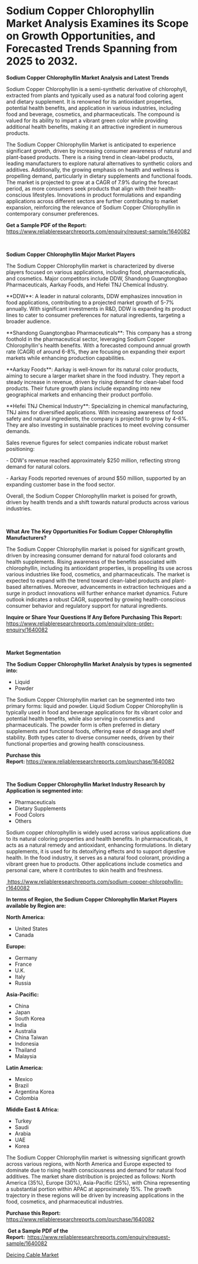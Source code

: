 <p><h1>Sodium Copper Chlorophyllin Market Analysis Examines its Scope on Growth Opportunities, and Forecasted Trends Spanning from 2025 to 2032.</h1></p><p><strong>Sodium Copper Chlorophyllin Market Analysis and Latest Trends</strong></p>
<p><p>Sodium Copper Chlorophyllin is a semi-synthetic derivative of chlorophyll, extracted from plants and typically used as a natural food coloring agent and dietary supplement. It is renowned for its antioxidant properties, potential health benefits, and application in various industries, including food and beverage, cosmetics, and pharmaceuticals. The compound is valued for its ability to impart a vibrant green color while providing additional health benefits, making it an attractive ingredient in numerous products.</p><p>The Sodium Copper Chlorophyllin Market is anticipated to experience significant growth, driven by increasing consumer awareness of natural and plant-based products. There is a rising trend in clean-label products, leading manufacturers to explore natural alternatives to synthetic colors and additives. Additionally, the growing emphasis on health and wellness is propelling demand, particularly in dietary supplements and functional foods. The market is projected to grow at a CAGR of 7.9% during the forecast period, as more consumers seek products that align with their health-conscious lifestyles. Innovations in product formulations and expanding applications across different sectors are further contributing to market expansion, reinforcing the relevance of Sodium Copper Chlorophyllin in contemporary consumer preferences.</p></p>
<p><strong>Get a Sample PDF of the Report:&nbsp;</strong> <a href="https://www.reliableresearchreports.com/enquiry/request-sample/1640082?utm_campaign=3287&utm_medium=2&utm_source=Github&utm_content=ia&utm_term=05032025&utm_id=sodium-copper-chlorophyllin">https://www.reliableresearchreports.com/enquiry/request-sample/1640082</a></p>
<p>&nbsp;</p>
<p><strong>Sodium Copper Chlorophyllin Major Market Players</strong></p>
<p><p>The Sodium Copper Chlorophyllin market is characterized by diverse players focused on various applications, including food, pharmaceuticals, and cosmetics. Major competitors include DDW, Shandong Guangtongbao Pharmaceuticals, Aarkay Foods, and Hefei TNJ Chemical Industry.</p><p>**DDW**: A leader in natural colorants, DDW emphasizes innovation in food applications, contributing to a projected market growth of 5-7% annually. With significant investments in R&D, DDW is expanding its product lines to cater to consumer preferences for natural ingredients, targeting a broader audience.</p><p>**Shandong Guangtongbao Pharmaceuticals**: This company has a strong foothold in the pharmaceutical sector, leveraging Sodium Copper Chlorophyllin's health benefits. With a forecasted compound annual growth rate (CAGR) of around 6-8%, they are focusing on expanding their export markets while enhancing production capabilities.</p><p>**Aarkay Foods**: Aarkay is well-known for its natural color products, aiming to secure a larger market share in the food industry. They report a steady increase in revenue, driven by rising demand for clean-label food products. Their future growth plans include expanding into new geographical markets and enhancing their product portfolio.</p><p>**Hefei TNJ Chemical Industry**: Specializing in chemical manufacturing, TNJ aims for diversified applications. With increasing awareness of food safety and natural ingredients, the company is projected to grow by 4-6%. They are also investing in sustainable practices to meet evolving consumer demands.</p><p>Sales revenue figures for select companies indicate robust market positioning: </p><p>- DDW's revenue reached approximately $250 million, reflecting strong demand for natural colors.</p><p>- Aarkay Foods reported revenues of around $50 million, supported by an expanding customer base in the food sector.</p><p>Overall, the Sodium Copper Chlorophyllin market is poised for growth, driven by health trends and a shift towards natural products across various industries.</p></p>
<p>&nbsp;</p>
<p><strong>What Are The Key Opportunities For Sodium Copper Chlorophyllin Manufacturers?</strong></p>
<p><p>The Sodium Copper Chlorophyllin market is poised for significant growth, driven by increasing consumer demand for natural food colorants and health supplements. Rising awareness of the benefits associated with chlorophyllin, including its antioxidant properties, is propelling its use across various industries like food, cosmetics, and pharmaceuticals. The market is expected to expand with the trend toward clean-label products and plant-based alternatives. Moreover, advancements in extraction techniques and a surge in product innovations will further enhance market dynamics. Future outlook indicates a robust CAGR, supported by growing health-conscious consumer behavior and regulatory support for natural ingredients.</p></p>
<p><strong>Inquire or Share Your Questions If Any Before Purchasing This Report:</strong> <a href="https://www.reliableresearchreports.com/enquiry/pre-order-enquiry/1640082?utm_campaign=3287&utm_medium=2&utm_source=Github&utm_content=ia&utm_term=05032025&utm_id=sodium-copper-chlorophyllin">https://www.reliableresearchreports.com/enquiry/pre-order-enquiry/1640082</a></p>
<p>&nbsp;</p>
<p><strong>Market Segmentation</strong></p>
<p><strong>The Sodium Copper Chlorophyllin Market Analysis by types is segmented into:</strong></p>
<p><ul><li>Liquid</li><li>Powder</li></ul></p>
<p><p>The Sodium Copper Chlorophyllin market can be segmented into two primary forms: liquid and powder. Liquid Sodium Copper Chlorophyllin is typically used in food and beverage applications for its vibrant color and potential health benefits, while also serving in cosmetics and pharmaceuticals. The powder form is often preferred in dietary supplements and functional foods, offering ease of dosage and shelf stability. Both types cater to diverse consumer needs, driven by their functional properties and growing health consciousness.</p></p>
<p><strong>Purchase this Report:&nbsp;</strong><a href="https://www.reliableresearchreports.com/purchase/1640082?utm_campaign=3287&utm_medium=2&utm_source=Github&utm_content=ia&utm_term=05032025&utm_id=sodium-copper-chlorophyllin">https://www.reliableresearchreports.com/purchase/1640082</a></p>
<p>&nbsp;</p>
<p><strong>The Sodium Copper Chlorophyllin Market Industry Research by Application is segmented into:</strong></p>
<p><ul><li>Pharmaceuticals</li><li>Dietary Supplements</li><li>Food Colors</li><li>Others</li></ul></p>
<p><p>Sodium copper chlorophyllin is widely used across various applications due to its natural coloring properties and health benefits. In pharmaceuticals, it acts as a natural remedy and antioxidant, enhancing formulations. In dietary supplements, it is used for its detoxifying effects and to support digestive health. In the food industry, it serves as a natural food colorant, providing a vibrant green hue to products. Other applications include cosmetics and personal care, where it contributes to skin health and freshness.</p></p>
<p><a href="https://www.reliableresearchreports.com/sodium-copper-chlorophyllin-r1640082?utm_campaign=3287&utm_medium=2&utm_source=Github&utm_content=ia&utm_term=05032025&utm_id=sodium-copper-chlorophyllin">&nbsp;https://www.reliableresearchreports.com/sodium-copper-chlorophyllin-r1640082</a></p>
<p><strong>In terms of Region, the Sodium Copper Chlorophyllin Market Players available by Region are:</strong></p>
<p>
    <p> <strong> North America: </strong>
        <ul>
            <li>United States</li>
            <li>Canada</li>
        </ul>
        </p> 
    <p> <strong> Europe: </strong>
        <ul>
            <li>Germany</li>
            <li>France</li>
            <li>U.K.</li>
            <li>Italy</li>
            <li>Russia</li>
        </ul>
        </p> 
    <p> <strong> Asia-Pacific: </strong>
        <ul>
            <li>China</li>
            <li>Japan</li>
            <li>South Korea</li>
            <li>India</li>
            <li>Australia</li>
            <li>China Taiwan</li>
            <li>Indonesia</li>
            <li>Thailand</li>
            <li>Malaysia</li>
        </ul>
        </p> 
    <p> <strong> Latin America: </strong>
        <ul>
            <li>Mexico</li>
            <li>Brazil</li>
            <li>Argentina Korea</li>
            <li>Colombia</li>
        </ul>
        </p> 
    <p> <strong> Middle East & Africa: </strong>
        <ul>
            <li>Turkey</li>
            <li>Saudi</li>
            <li>Arabia</li>
            <li>UAE</li>
            <li>Korea</li>
        </ul>
    </p>
    </p>
<p><p>The Sodium Copper Chlorophyllin market is witnessing significant growth across various regions, with North America and Europe expected to dominate due to rising health consciousness and demand for natural food additives. The market share distribution is projected as follows: North America (35%), Europe (30%), Asia-Pacific (25%), with China representing a substantial portion within APAC at approximately 15%. The growth trajectory in these regions will be driven by increasing applications in the food, cosmetics, and pharmaceutical industries.</p></p>
<p><strong>Purchase this Report: </strong><a href="https://www.reliableresearchreports.com/purchase/1640082?utm_campaign=3287&utm_medium=2&utm_source=Github&utm_content=ia&utm_term=05032025&utm_id=sodium-copper-chlorophyllin">https://www.reliableresearchreports.com/purchase/1640082</a></p>
<p>&nbsp;<strong>Get a Sample PDF of the Report:&nbsp;&nbsp;</strong><a href="https://www.reliableresearchreports.com/enquiry/request-sample/1640082?utm_campaign=3287&utm_medium=2&utm_source=Github&utm_content=ia&utm_term=05032025&utm_id=sodium-copper-chlorophyllin">https://www.reliableresearchreports.com/enquiry/request-sample/1640082</a></p>
<p><strong></strong></p>
<p><p><a href="https://github.com/wakerizaak8g/Market-Research-Report-List-1/blob/main/deicing-cable-market.md?utm_campaign=3287&utm_medium=2&utm_source=Github&utm_content=ia&utm_term=05032025&utm_id=sodium-copper-chlorophyllin">Deicing Cable Market</a></p></p>